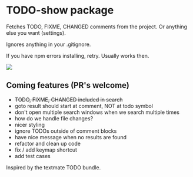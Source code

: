 # TODO-show package

Fetches TODO, FIXME, CHANGED comments from the project. Or anything else you want (settings).

Ignores anything in your .gitignore.

If you have npm errors installing, retry. Usually works then.


![](https://raw.github.com/jamischarles/atom-todo-show/master/screenshots/preview.png)

## Coming features (PR's welcome)
- ~~TODO, FIXME, CHANGED included in search~~
- goto result should start at comment, NOT at todo symbol
- don't open multiple search windows when we search multiple times
- how do we handle file changes?
- nicer styling
- ignore TODOs outside of comment blocks
- have nice message when no results are found
- refactor and clean up code
- fix / add keymap shortcut
- add test cases

Inspired by the textmate TODO bundle.
